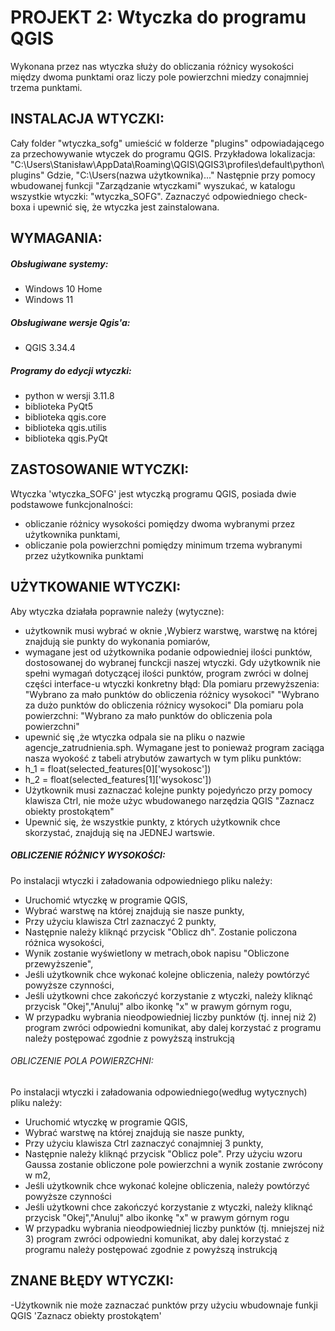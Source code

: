 # PROJEKT 2: Wtyczka do programu QGIS
Wykonana przez nas wtyczka służy do obliczania różnicy wysokości między dwoma punktami oraz liczy pole powierzchni miedzy conajmniej trzema punktami.

## INSTALACJA WTYCZKI: 
Cały folder "wtyczka_sofg" umieścić w folderze "plugins" odpowiadającego za przechowywanie wtyczek do programu QGIS. Przykładowa lokalizacja:
"C:\Users\Stanisław\AppData\Roaming\QGIS\QGIS3\profiles\default\python\plugins"
Gdzie, "C:\Users\(nazwa użytkownika)\..."
Następnie przy pomocy wbudowanej funkcji "Zarządzanie wtyczkami" wyszukać, w katalogu wszystkie wtyczki: "wtyczka_SOFG". Zaznaczyć odpowiedniego check-boxa i upewnić się, że wtyczka jest zainstalowana.


## WYMAGANIA:
##### Obsługiwane systemy:
- Windows 10 Home
- Windows 11
##### Obsługiwane wersje Qgis'a:
- QGIS 3.34.4
##### Programy do edycji wtyczki:
- python w wersji 3.11.8
- biblioteka PyQt5
- biblioteka qgis.core
- biblioteka qgis.utilis
- biblioteka qgis.PyQt

## ZASTOSOWANIE WTYCZKI:
Wtyczka 'wtyczka_SOFG' jest wtyczką programu QGIS, posiada dwie podstawowe funkcjonalności:
- obliczanie różnicy wysokości pomiędzy dwoma wybranymi przez użytkownika punktami,
- obliczanie pola powierzchni pomiędzy minimum trzema wybranymi przez użytkownika punktami

## UŻYTKOWANIE WTYCZKI:

Aby wtyczka działała poprawnie należy (wytyczne):
- użytkownik musi wybrać w oknie ,Wybierz warstwę, warstwę na której znajdują sie punkty do wykonania pomiarów,
- wymagane jest od użytkownika podanie odpowiedniej ilości punktów, dostosowanej do wybranej funckcji naszej wtyczki. Gdy użytkownik nie spełni wymagań dotyczącej ilości punktów, program 
zwróci w dolnej części interface-u wtyczki konkretny błąd:
Dla pomiaru przewyższenia:
"Wybrano za mało punktów do obliczenia różnicy wysokoci"
"Wybrano za dużo punktów do obliczenia różnicy wysokoci"
Dla pomiaru pola powierzchni: 
"Wybrano za mało punktów do obliczenia pola powierzchni"
- upewnić się ,że wtyczka odpala sie na pliku o nazwie agencje_zatrudnienia.sph. Wymagane jest to ponieważ program zaciąga nasza wyokość z tabeli atrybutów zawartych w tym pliku punktów:
 - h_1 = float(selected_features[0]['wysokosc'])
 - h_2 = float(selected_features[1]['wysokosc'])
- Użytkownik musi zaznaczać kolejne punkty pojedyńczo przy pomocy klawisza Ctrl, nie może użyc wbudowanego narzędzia QGIS "Zaznacz obiekty prostokątem"
- Upewnić się, że wszystkie punkty, z których użytkownik chce skorzystać, znajdują się na JEDNEJ wartswie.

##### OBLICZENIE RÓŻNICY WYSOKOŚCI: 

Po instalacji wtyczki i załadowania odpowiedniego pliku należy:
 - Uruchomić wtyczkę w programie QGIS,
 - Wybrać warstwę na której znajdują sie nasze punkty,
 - Przy użyciu klawisza Ctrl zaznaczyć 2 punkty,
 - Następnie należy kliknąć przycisk "Oblicz dh". Zostanie policzona różnica wysokości,
 - Wynik zostanie wyświetlony w metrach,obok napisu "Obliczone przewyższenie", 
 - Jeśli użytkownik chce wykonać kolejne obliczenia, należy powtórzyć powyższe czynności,
 - Jeśli użytkowni chce zakończyć korzystanie z wtyczki, należy kliknąć przycisk "Okej","Anuluj" albo ikonkę "x" w prawym górnym rogu,
 - W przypadku wybrania nieodpowiedniej liczby punktów (tj. innej niż 2) program zwróci odpowiedni komunikat, aby dalej korzystać z programu należy postępować zgodnie z powyższą instrukcją

###### OBLICZENIE POLA POWIERZCHNI: 
Po instalacji wtyczki i załadowania odpowiedniego(według wytycznych) pliku należy:
 - Uruchomić wtyczkę w programie QGIS,
 - Wybrać warstwę na której znajdują sie nasze punkty,
 - Przy użyciu klawisza Ctrl zaznaczyć conajmniej 3 punkty,
 - Następnie należy kliknąć przycisk "Oblicz pole". Przy użyciu wzoru Gaussa zostanie obliczone pole powierzchni a wynik zostanie zwrócony w m2,
 - Jeśli użytkownik chce wykonać kolejne obliczenia, należy powtórzyć powyższe czynności
 - Jeśli użytkowni chce zakończyć korzystanie z wtyczki, należy kliknąć przycisk "Okej","Anuluj" albo ikonkę "x" w prawym górnym rogu
 - W przypadku wybrania nieodpowiedniej liczby punktów (tj. mniejszej niż 3) program zwróci odpowiedni komunikat, aby dalej korzystać z programu należy postępować zgodnie z powyższą instrukcją

## ZNANE BŁĘDY WTYCZKI:
 -Użytkownik nie może zaznaczać punktów przy użyciu wbudownaje funkji QGIS 'Zaznacz obiekty prostokątem' 

